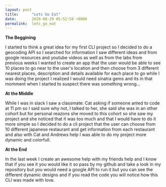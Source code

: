 ```yaml
---
layout: post
title:      "Lets Go Eat"
date:       2020-08-29 05:52:58 +0000
permalink:  lets_go_eat
---
```



**The Beggining**

I started to think a great idea for my first CLI project so I decided to do a geocoding API so I searched for information I saw different ideas and from google resources and youtube videos as well as from the labs from previous weeks I wanted to create an app that the user would be able to see 10 places to go near to the user's location and then choose from 3 different nearest places, description and details available for each place to go while I was doing the project I realized I would need sinatra gems and its in that momment when I started to suspect there was something wrong...

**At the Middle**

While I was in slack I saw a classmate: Cat asking if someone anted to code at 11 pm so I said  sure why not, I talked to her, she said she was in an other cohort but for personal reazons she moved to this cohort so she saw my project and she noticed that it was too much and that I would have to do it more simple so I decided to do a cli project that the user can choose from 10 different japanese restaurant and get information from each restaurant and also with Cat and Andrews help I was able to do my project more dynamic and colorfull.

**At the End**

In the last week I create an awesome help with my friends help and I know that if you see it you would like it so pass by my github and take a look in my repository but you would need a google API to run it but you can see the different dynamic designs and if you read the code you will notice how this CLI was made with love.
